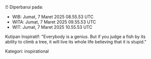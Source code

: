 ⏰ Diperbarui pada:
- WIB: Jumat, 7 Maret 2025 08.55.53 UTC
- WITA: Jumat, 7 Maret 2025 09.55.53 UTC
- WIT: Jumat, 7 Maret 2025 10.55.53 UTC

Kutipan Inspiratif:
"Everybody is a genius. But if you judge a fish by its ability to climb a tree, it will live its whole life believing that it is stupid."


Kategori: inspirational


